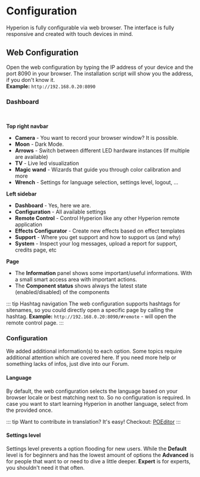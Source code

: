 # Configuration
Hyperion is fully configurable via web browser. The interface is fully responsive and created with touch devices in mind.

## Web Configuration
Open the web configuration by typing the IP address of your device and the port 8090 in your browser. The installation script will show you the address, if you don't know it. \
**Example:** `http://192.168.0.20:8090`

### Dashboard
 \
<ImageWrap src="/images/en/user_config_dash.jpg" alt="Hyperion Web Configuration - Dashboard" />


 **Top right navbar**
 * **Camera** - You want to record your browser window? It is possible.
 * **Moon** - Dark Mode.
 * **Arrows** - Switch between different LED hardware instances (If multiple are available)
 * **TV** - Live led visualization
 * **Magic wand** - Wizards that guide you through color calibration and more
 * **Wrench** - Settings for language selection, settings level, logout, ...
 
 **Left sidebar**
 * **Dashboard** - Yes, here we are.
 * **Configuration** - All available settings
 * **Remote Control** - Control Hyperion like any other Hyperion remote application
 * **Effects Configurator** - Create new effects based on effect templates
 * **Support** - Where you get support and how to support us (and why)
 * **System** - Inspect your log messages, upload a report for support, credits page, etc

 **Page**
 * The **Information** panel shows some important/useful informations. With a small smart access area with important actions.
 * The **Component status** shows always the latest state (enabled/disabled) of the components

::: tip Hashtag navigation
The web configuration supports hashtags for sitenames, so you could directly open a specific page by calling the hashtag. **Example:** `http://192.168.0.20:8090/#remote` - will open the remote control page.
:::

### Configuration
We added additional information(s) to each option. Some topics require additional attention which are covered here. If you need more help or something lacks of infos, just dive into our Forum.

#### Language
By default, the web configuration selects the language based on your browser locale or best matching next to. So no configuration is required. In case you want to start learning Hyperion in another language, select from the provided once.

<ImageWrap src="/images/en/user_config_lang.jpg" alt="Hyperion Web Configuration - Language" />

::: tip Want to contribute in translation?
It's easy! Checkout: [POEditor](https://poeditor.com/join/project/Y4F6vHRFjA)
:::

#### Settings level
Settings level prevents a option flooding for new users. While the **Default** level is for beginners and has the lowest amount of options the **Advanced** is for people that want to or need to dive a little deeper. **Expert** is for experts, you shouldn't need it that often.

<ImageWrap src="/images/en/user_config_access.jpg" alt="Hyperion Web Configuration - Settings level" />
